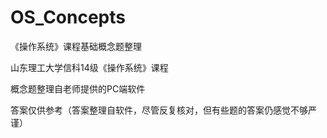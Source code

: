 # OS_Concepts
《操作系统》课程基础概念题整理

山东理工大学信科14级《操作系统》课程

概念题整理自老师提供的PC端软件

答案仅供参考（答案整理自软件，尽管反复核对，但有些题的答案仍感觉不够严谨）